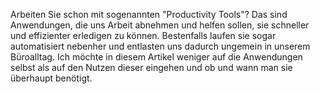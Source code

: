 Arbeiten Sie schon mit sogenannten "Productivity Tools"? Das sind Anwendungen, die uns Arbeit abnehmen und helfen sollen, sie schneller und effizienter erledigen zu können. Bestenfalls laufen sie sogar automatisiert nebenher und entlasten uns dadurch ungemein in unserem Büroalltag. Ich möchte in diesem Artikel weniger auf die Anwendungen selbst als auf den Nutzen dieser eingehen und ob und wann man sie überhaupt benötigt.